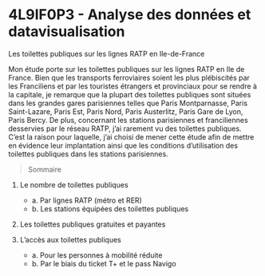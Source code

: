 # 4L9IF0P3 - Analyse des données et datavisualisation 

Les toilettes publiques sur les lignes RATP en Ile-de-France
 
Mon étude porte sur les toilettes publiques sur les lignes RATP en Ile de France. Bien que les transports ferroviaires soient les plus plébiscités par les Franciliens et par les touristes étrangers et provinciaux pour se rendre à la capitale, je remarque que la plupart des toilettes publiques sont situées dans les grandes gares parisiennes telles que Paris Montparnasse, Paris Saint-Lazare, Paris Est, Paris Nord, Paris Austerlitz, Paris Gare de Lyon, Paris Bercy. De plus, concernant les stations parisiennes et franciliennes desservies par le réseau RATP, j’ai rarement vu des toilettes publiques. 
C’est la raison pour laquelle, j’ai choisi de mener cette étude afin de mettre en évidence leur implantation ainsi que les conditions d’utilisation des toilettes publiques dans les stations parisiennes. 

> Sommaire 

1. Le nombre de toilettes publiques 
   * a. Par lignes RATP (métro et RER) 
   * b. Les stations équipées des toilettes publiques 

2. Les toilettes publiques gratuites et payantes

3. L’accès aux toilettes publiques 
   * a. Pour les personnes à mobilité réduite
   * b. Par le biais du ticket T+ et le pass Navigo

